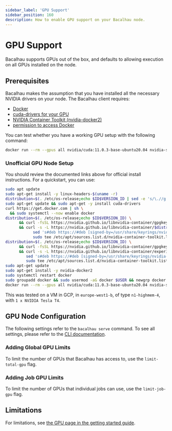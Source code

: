 ```yaml
---
sidebar_label: 'GPU Support'
sidebar_position: 160
description: How to enable GPU support on your Bacalhau node.
---
```


# GPU Support

Bacalhau supports GPUs out of the box, and defaults to allowing execution on all GPUs installed on the node.

## Prerequisites

Bacalhau makes the assumption that you have installed all the necessary NVIDIA drivers on your node. The Bacalhau client requires:

* [Docker](https://get.docker.com/)
* [cuda-drivers for your GPU](https://docs.nvidia.com/datacenter/tesla/tesla-installation-notes/index.html)
* [NVIDIA Container Toolkit (nvidia-docker2)](https://docs.nvidia.com/datacenter/cloud-native/container-toolkit/install-guide.html)
* [permission to access Docker](https://docs.docker.com/engine/install/linux-postinstall/#manage-docker-as-a-non-root-user)

You can test whether you have a working GPU setup with the following command:

```bash
docker run --rm --gpus all nvidia/cuda:11.0.3-base-ubuntu20.04 nvidia-smi
```

### Unofficial GPU Node Setup

You should review the documented links above for official install instructions. For a quickstart, you can use:

```bash
sudo apt update
sudo apt-get install -y linux-headers-$(uname -r)
distribution=$(. /etc/os-release;echo $ID$VERSION_ID | sed -e 's/\.//g') && wget https://developer.download.nvidia.com/compute/cuda/repos/$distribution/x86_64/cuda-keyring_1.0-1_all.deb && sudo dpkg -i cuda-keyring_1.0-1_all.deb
sudo apt-get update && sudo apt-get -y install cuda-drivers
curl https://get.docker.com | sh \
  && sudo systemctl --now enable docker
distribution=$(. /etc/os-release;echo $ID$VERSION_ID) \
      && curl -fsSL https://nvidia.github.io/libnvidia-container/gpgkey | sudo gpg --dearmor -o /usr/share/keyrings/nvidia-container-toolkit-keyring.gpg \
      && curl -s -L https://nvidia.github.io/libnvidia-container/$distribution/libnvidia-container.list | \
            sed 's#deb https://#deb [signed-by=/usr/share/keyrings/nvidia-container-toolkit-keyring.gpg] https://#g' | \
            sudo tee /etc/apt/sources.list.d/nvidia-container-toolkit.list
distribution=$(. /etc/os-release;echo $ID$VERSION_ID) \
      && curl -fsSL https://nvidia.github.io/libnvidia-container/gpgkey | sudo gpg --dearmor -o /usr/share/keyrings/nvidia-container-toolkit-keyring.gpg \
      && curl -s -L https://nvidia.github.io/libnvidia-container/experimental/$distribution/libnvidia-container.list | \
         sed 's#deb https://#deb [signed-by=/usr/share/keyrings/nvidia-container-toolkit-keyring.gpg] https://#g' | \
         sudo tee /etc/apt/sources.list.d/nvidia-container-toolkit.list
sudo apt-get update
sudo apt-get install -y nvidia-docker2
sudo systemctl restart docker
sudo groupadd docker && sudo usermod -aG docker $USER && newgrp docker 
docker run --rm --gpus all nvidia/cuda:11.0.3-base-ubuntu20.04 nvidia-smi
```

This was tested on a VM in GCP, in `europe-west1-b`, of type `n1-highmem-4`, with `1 x NVIDIA Tesla T4`.

## GPU Node Configuration

The following settings refer to the `bacalhau serve` command. To see all settings, please refer to the [CLI documentation](../all-flags.md).

### Adding Global GPU Limits

To limit the number of GPUs that Bacalhau has access to, use the `limit-total-gpu` flag.

### Adding Job GPU Limits

To limit the number of GPUs that individual jobs can use, use the `limit-job-gpu` flag.

## Limitations

For limitations, see [the GPU page in the getting started guide](../getting-started/gpu.md#limitations).